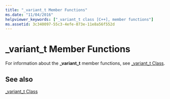 ```yaml
---
title: "_variant_t Member Functions"
ms.date: "11/04/2016"
helpviewer_keywords: ["_variant_t class [C++], member functions"]
ms.assetid: 3c340097-55c3-4efe-873e-11e8a56f552d
---
```

# _variant_t Member Functions

For information about the **_variant_t** member functions, see [_variant_t Class](../cpp/variant-t-class.md).

## See also

[_variant_t Class](../cpp/variant-t-class.md)
